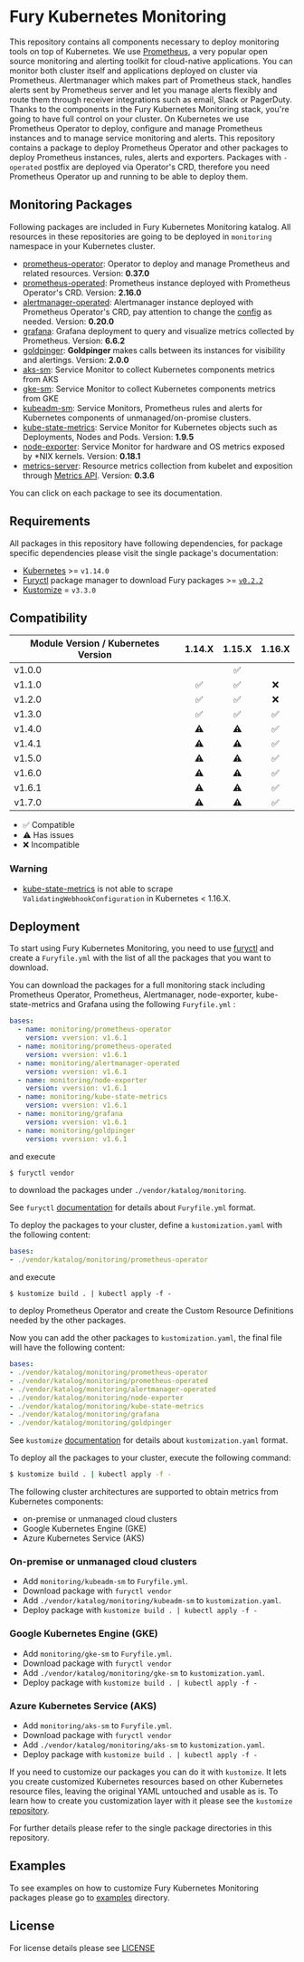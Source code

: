 # Fury Kubernetes Monitoring

This repository contains all components necessary to deploy monitoring tools on
top of Kubernetes. We use [Prometheus](https://prometheus.io/), a very popular open source monitoring and
alerting toolkit for cloud-native applications. You can monitor both cluster
itself and applications deployed on cluster via Prometheus. Alertmanager which
makes part of Prometheus stack, handles alerts sent by Prometheus server and let
you manage alerts flexibly and route them through receiver integrations such as
email, Slack or PagerDuty. Thanks to the components in the Fury Kubernetes
Monitoring stack, you're going to have full control on your cluster. On
Kubernetes we use Prometheus Operator to deploy, configure and manage Prometheus
instances and to manage service monitoring and alerts. This repository contains
a package to deploy Prometheus Operator and other packages to deploy Prometheus
instances, rules, alerts and exporters. Packages with `-operated` postfix are
deployed via Operator's CRD, therefore you need Prometheus Operator up and
running to be able to deploy them.

##  Monitoring Packages

Following packages are included in Fury Kubernetes Monitoring katalog. All
resources in these repositories are going to be deployed in `monitoring`
namespace in your Kubernetes cluster.

- [prometheus-operator](katalog/prometheus-operator): Operator to deploy and
  manage Prometheus and related resources. Version: **0.37.0**
- [prometheus-operated](katalog/prometheus-operated): Prometheus instance
  deployed with Prometheus Operator's CRD. Version: **2.16.0**
- [alertmanager-operated](katalog/alertmanager-operated): Alertmanager instance
  deployed with Prometheus Operator's CRD, pay attention to change the
[config](katalog/alertmanager-operated/secret.yml) as needed. Version: **0.20.0**
- [grafana](katalog/grafana): Grafana deployment to query and visualize metrics
  collected by Prometheus. Version: **6.6.2**
- [goldpinger](katalog/goldpinger): **Goldpinger** makes calls between its instances for visibility and alertings.
Version: **2.0.0**
- [aks-sm](katalog/aks-sm): Service Monitor to collect Kubernetes components
  metrics from AKS
- [gke-sm](katalog/gke-sm): Service Monitor to collect Kubernetes components
  metrics from GKE
- [kubeadm-sm](katalog/kubeadm-sm): Service Monitors, Prometheus rules and
  alerts for Kubernetes components of unmanaged/on-promise clusters.
- [kube-state-metrics](katalog/kube-state-metrics): Service Monitor for
  Kubernetes objects such as Deployments, Nodes and Pods. Version: **1.9.5**
- [node-exporter](katalog/node-exporter): Service Monitor for hardware and OS
  metrics exposed by \*NIX kernels. Version: **0.18.1**
- [metrics-server](katalog/metrics-server): Resource metrics collection from
  kubelet and exposition through [Metrics API](https://github.com/kubernetes/metrics).
  Version: **0.3.6**

You can click on each package to see its documentation.

## Requirements

All packages in this repository have following dependencies, for package
specific dependencies please visit the single package's documentation:

- [Kubernetes](https://kubernetes.io) >= `v1.14.0`
- [Furyctl](https://github.com/sighupio/furyctl) package manager to download
  Fury packages >= [`v0.2.2`](https://github.com/sighupio/furyctl/releases/tag/v0.2.2)
- [Kustomize](https://github.com/kubernetes-sigs/kustomize) = `v3.3.0`


## Compatibility

| Module Version / Kubernetes Version | 1.14.X             | 1.15.X             | 1.16.X             |
|-------------------------------------|:------------------:|:------------------:|:------------------:|
| v1.0.0                              |                    | :white_check_mark: |                    |
| v1.1.0                              | :white_check_mark: | :white_check_mark: | :x:                |
| v1.2.0                              | :white_check_mark: | :white_check_mark: | :x:                |
| v1.3.0                              | :white_check_mark: | :white_check_mark: | :white_check_mark: |
| v1.4.0                              | :warning:          | :warning:          | :white_check_mark: |
| v1.4.1                              | :warning:          | :warning:          | :white_check_mark: |
| v1.5.0                              | :warning:          | :warning:          | :white_check_mark: |
| v1.6.0                              | :warning:          | :warning:          | :white_check_mark: |
| v1.6.1                              | :warning:          | :warning:          | :white_check_mark: |
| v1.7.0                              | :warning:          | :warning:          | :white_check_mark: |

- :white_check_mark: Compatible
- :warning: Has issues
- :x: Incompatible

### Warning

- [kube-state-metrics](katalog/kube-state-metrics) is not able to scrape
  `ValidatingWebhookConfiguration` in Kubernetes < 1.16.X.

## Deployment

To start using Fury Kubernetes Monitoring, you need to use
[furyctl](https://github.com/sighup-io/furyctl/blob/master/README.md)
and create a `Furyfile.yml` with the list of all the packages that you want to
download.

You can download the packages for a full monitoring stack including
Prometheus Operator, Prometheus, Alertmanager, node-exporter, kube-state-metrics
and Grafana using the following `Furyfile.yml` :
```yaml
bases:
  - name: monitoring/prometheus-operator
    version: vversion: v1.6.1
  - name: monitoring/prometheus-operated
    version: vversion: v1.6.1
  - name: monitoring/alertmanager-operated
    version: vversion: v1.6.1
  - name: monitoring/node-exporter
    version: vversion: v1.6.1
  - name: monitoring/kube-state-metrics
    version: vversion: v1.6.1
  - name: monitoring/grafana
    version: vversion: v1.6.1
  - name: monitoring/goldpinger
    version: vversion: v1.6.1
```
and execute
```bash
$ furyctl vendor
```
to download the packages under `./vendor/katalog/monitoring`.

See `furyctl`
[documentation](https://github.com/sighup-io/furyctl/blob/master/README.md)
for details about `Furyfile.yml` format.

To deploy the packages to your cluster, define a `kustomization.yaml` with the
following content:
```yaml
bases:
- ./vendor/katalog/monitoring/prometheus-operator
```
and execute
```shell
$ kustomize build . | kubectl apply -f -
```
to deploy Prometheus Operator and create the Custom Resource Definitions needed
by the other packages.

Now you can add the other packages to `kustomization.yaml`, the final file will
have the following content:
```yaml
bases:
- ./vendor/katalog/monitoring/prometheus-operator
- ./vendor/katalog/monitoring/prometheus-operated
- ./vendor/katalog/monitoring/alertmanager-operated
- ./vendor/katalog/monitoring/node-exporter
- ./vendor/katalog/monitoring/kube-state-metrics
- ./vendor/katalog/monitoring/grafana
- ./vendor/katalog/monitoring/goldpinger
```

See `kustomize`
[documentation](https://github.com/kubernetes-sigs/kustomize/blob/master/docs/README.md)
for details about `kustomization.yaml` format.

To deploy all the packages to your cluster, execute the following command:
```bash
$ kustomize build . | kubectl apply -f -
```

The following cluster architectures are supported to obtain metrics from
Kubernetes components:
- on-premise or unmanaged cloud clusters
- Google Kubernetes Engine (GKE)
- Azure Kubernetes Service (AKS)

### On-premise or unmanaged cloud clusters
- Add `monitoring/kubeadm-sm` to `Furyfile.yml`.
- Download package with `furyctl vendor`
- Add `./vendor/katalog/monitoring/kubeadm-sm` to `kustomization.yaml`.
- Deploy package with `kustomize build . | kubectl apply -f -`

### Google Kubernetes Engine (GKE)
- Add `monitoring/gke-sm` to `Furyfile.yml`.
- Download package with `furyctl vendor`
- Add `./vendor/katalog/monitoring/gke-sm` to `kustomization.yaml`.
- Deploy package with `kustomize build . | kubectl apply -f -`

### Azure Kubernetes Service (AKS)
- Add `monitoring/aks-sm` to `Furyfile.yml`.
- Download package with `furyctl vendor`
- Add `./vendor/katalog/monitoring/aks-sm` to `kustomization.yaml`.
- Deploy package with `kustomize build . | kubectl apply -f -`

If you need to customize our packages you can do it with `kustomize`. It lets
you create customized Kubernetes resources based on other Kubernetes resource
files, leaving the original YAML untouched and usable as is. To learn how to
create you customization layer with it please see the `kustomize`
[repository](https://github.com/kubernetes-sigs/kustomize).

For further details please refer to the single package directories in this
repository.

## Examples

To see examples on how to customize Fury Kubernetes Monitoring packages please
go to [examples](examples) directory.

## License

For license details please see [LICENSE](https://sighup.io/fury/license)
